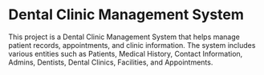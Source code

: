 # Dental Clinic Management System

This project is a Dental Clinic Management System that helps manage patient records, appointments, and clinic information. 
The system includes various entities such as Patients, Medical History, Contact Information, Admins, Dentists, Dental Clinics, Facilities, and Appointments.
